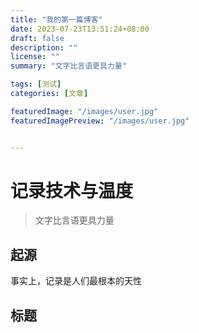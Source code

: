 ```yaml
---
title: "我的第一篇博客"
date: 2023-07-23T13:51:24+08:00
draft: false
description: ""
license: ""
summary: "文字比言语更具力量"

tags: [测试]
categories: [文章]

featuredImage: "/images/user.jpg"
featuredImagePreview: "/images/user.jpg"


---
```


# 记录技术与温度
> 文字比言语更具力量

## 起源

事实上，记录是人们最根本的天性

## 标题



